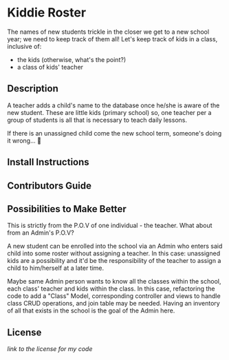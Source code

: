 # Kiddie Roster
The names of new students trickle in the closer we get to a new school year; we need to keep track of them all! 
Let's keep track of kids in a class, inclusive of:
- the kids (otherwise, what's the point?)
- a class of kids' teacher

## Description
A teacher adds a child's name to the database once he/she is aware of the new student.  These are little kids (primary school) so, one teacher per a group of students is all that is necessary to teach daily lessons.  

If there is an unassigned child come the new school term, someone's doing it wrong... :grimacing: 


## Install Instructions


## Contributors Guide


## Possibilities to Make Better

This is strictly from the P.O.V of one individual - the teacher. 
What about from an Admin's P.O.V? 

A new student can be enrolled into the school via an Admin who enters said child into some roster without assigning a teacher. In this case: unassigned kids are a possibility and it'd be the responsibility of the teacher to assign a child to him/herself at a later time. 

Maybe same Admin person wants to know all the classes within the school, each class' teacher and kids within the class. In this case, refactoring the code to add a "Class" Model, corresponding controller and views to handle class CRUD operations, and join table may be needed. 
Having an inventory of all that exists in the school is the goal of the Admin here.



## License 
_link to the license for my code_